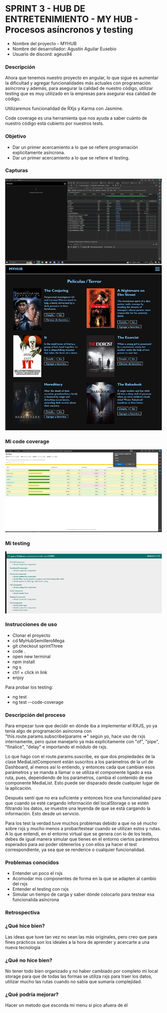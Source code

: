 # SPRINT 3 - HUB DE ENTRETENIMIENTO - MY HUB - Procesos asíncronos y testing

* Nombre del proyecto - MYHUB
* Nombre del desarrollador: Agustín Aguilar Eusebio
* Usuario de discord: ageus94


### Descripción
Ahora que tenemos nuestro proyecto en angular, lo que sigue es aumentar la dificultad y agregar funcionalidades más actuales con programación asíncrona y además, para asegurar la calidad de nuestro código, utilizar testing que es muy utilizado en la empresas para asegurar esa calidad de código.

Utilizaremos funcionalidad de RXjs y Karma con Jasmine.

Code coverage es una herramienta que nos ayuda a saber cuánto de nuestro código está cubierto por nuestros tests.

### Objetivo

- Dar un primer acercamiento a lo que se refiere programación explicitamente asíncrona.
- Dar un primer acercamiento a lo que se refiere el testing.



### Capturas

![/capturas/cap1.JPG](https://github.com/TheAgeus/MyHubSemilleroMega/blob/sprintThree/capturas/cap1.PNG)
![/capturas/cap2.JPG](https://github.com/TheAgeus/MyHubSemilleroMega/blob/sprintThree/capturas/cap2.PNG)


### Mi code coverage
![/capturas/codecoverage2.JPG](https://github.com/TheAgeus/MyHubSemilleroMega/blob/sprintThree/capturas/codecoverage2.PNG)

### Mi testing
![/capturas/test.JPG](https://github.com/TheAgeus/MyHubSemilleroMega/blob/sprintThree/capturas/test.PNG)

### Instrucciones de uso
- Clonar el proyecto
- cd MyHubSemilleroMega
- git checkout sprintThree
- code .
- open new terminal
- npm install
- ng s
- ctrl + click in link
- enjoy

Para probar los testing:
- ng test
- ng test --code-coverage

### Descripción del proceso

Para empezar tuve que decidir en dónde iba a implementar el RXJS, yo ya tenía algo de programación asíncrona con "this.route.params.subscribe(params =>" según yo, hace uso de rxjs internamente, pero quise manejarlo ya más explicitamente con "of", "pipe", "finalice", "delay" e importando el módulo de rxjs.

Lo que hago con el route.params.suscribe, es que dos propiedades de la clase MediaListComponent están suscritos a los parámetros de la url de Dashboard, al menos así lo entiendo, y entonces cada que cambian esos parámetros y se manda a llamar o se utiliza el componente ligado a esa ruta, pues, dependiendo de los parámetros, cambia el contenido de ese componente MediaList. Esto puede ser disparado desde cualquier lugar de la aplicación.

Después sentí que no era suficiente y entonces hice una funcionalidad para que cuando se esté cargando información del localStorage o se estén filtrando los datos, se muestre una leyenda de que se está cargando la información. Esto desde un servicio.

Para los test la verdad tuve muchos problemas debido a que no sé mucho sobre rxjs y mucho menos a probar/testear cuando se utilizan estos y rutas. A lo que entendí, en el entorno virtual que se genera con lo de los tests, debes de igual manera simular que tienes en el entorno ciertos parámetros esperados para asi poder obtenerlos y con ellos ya hacer el test correspondiente, ya sea que se renderice o cualquier funcionalidad.



### Problemas conocidos

- Entender un poco el rxjs
- Acomodar mis componentes de forma en la que se adapten al cambio del rxjs
- Entender el testing con rxjs
- Simular un tiempo de carga y saber dónde colocarlo para testear esa funcionalida asíncrona


### Retrospectiva
### ¿Qué hice bien?
Las ideas que tuve tan vez no sean las más originales, pero creo que para fines prácticos son los ideales a la hora de aprender y acercarte a una nueva tecnología

### ¿Qué no hice bien?
No tener todo bien organizado y no haber cambiado por completo mi local storage para que de todas las formas se utiliza rxjs para traer los datos, utilizar mucho las rutas cuando no sabía que sumaría complejidad.

### ¿Qué podría mejorar?
Hacer un metodo que esconda mi menu si pico afuera de él